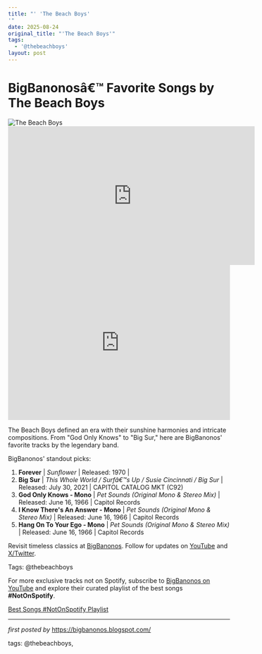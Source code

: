 ```yaml
---
title: "' 'The Beach Boys'
'"
date: 2025-08-24
original_title: "'The Beach Boys'"
tags:
  - '@thebeachboys'
layout: post
---
```

 <!-- Title of the Post -->
<h1 >BigBanonosâ€™ Favorite Songs by The Beach Boys</h1> <!-- Featured Image -->
<div > <img src="https://thisis-images.spotifycdn.com/37i9dQZF1DZ06evO1YgcUw-default.jpg" alt="The Beach Boys">
</div>
<iframe width="560" height="315" src="https://www.youtube.com/embed/8Tokxcbu_Uo?si=6dQOTZsL0-DzQvsg" title="YouTube video player" frameborder="0" allow="accelerometer; autoplay; clipboard-write; encrypted-media; gyroscope; picture-in-picture; web-share" referrerpolicy="strict-origin-when-cross-origin" allowfullscreen></iframe> <!-- Spotify Embed -->
<div > <iframe src="https://open.spotify.com/embed/playlist/1vg6GrySSFK7E2EXzQnoTd?utm_source=generator" width="100%" height="352" frameBorder="0" allowfullscreen="" allow="autoplay; clipboard-write; encrypted-media; fullscreen; picture-in-picture" loading="lazy"></iframe>
</div> <!-- Introductory Text -->
<p >The Beach Boys defined an era with their sunshine harmonies and intricate compositions. From "God Only Knows" to "Big Sur," here are BigBanonos' favorite tracks by the legendary band.</p> <!-- Song Highlights -->
<div > <p>BigBanonos' standout picks:</p> <ol> <li><strong>Forever</strong> | <em>Sunflower</em> | Released: 1970 | </li> <li><strong>Big Sur</strong> | <em>This Whole World / Surfâ€™s Up / Susie Cincinnati / Big Sur</em> | Released: July 30, 2021 | CAPITOL CATALOG MKT (C92)</li> <li><strong>God Only Knows - Mono</strong> | <em>Pet Sounds (Original Mono & Stereo Mix)</em> | Released: June 16, 1966 | Capitol Records</li> <li><strong>I Know There's An Answer - Mono</strong> | <em>Pet Sounds (Original Mono & Stereo Mix)</em> | Released: June 16, 1966 | Capitol Records</li> <li><strong>Hang On To Your Ego - Mono</strong> | <em>Pet Sounds (Original Mono & Stereo Mix)</em> | Released: June 16, 1966 | Capitol Records</li> </ol>
</div> <!-- Footer Links -->
<div > <p>Revisit timeless classics at <a href="https://bigbanonos.blogspot.com/" target="_blank">BigBanonos</a>. Follow for updates on <a href="https://www.youtube.com/@BigBanonos" target="_blank">YouTube</a> and <a href="https://x.com/bigbanonos" target="_blank">X/Twitter</a>.</p>
</div> <!-- Tags -->
<p >Tags: @thebeachboys</p>


<!--Subscribe and Playlist Links-->
<div>
    <p>For more exclusive tracks not on Spotify, subscribe to <a href="https://www.youtube.com/@BigBanonos" target="_blank">BigBanonos on YouTube</a> and explore their curated playlist of the best songs <strong>#NotOnSpotify</strong>.</p>
    <p><a href="https://www.youtube.com/playlist?list=PLtuNtuTatqI0kFahUCbtbfenC_ET5O_tr" target="_blank">Best Songs #NotOnSpotify Playlist<br /></a></p></div>

<hr />

<p><em>first posted by</em> <a href="https://bigbanonos.blogspot.com/" rel="noopener" target="_new">https://bigbanonos.blogspot.com/</a></p>

<p>tags: @thebeachboys,</p>
